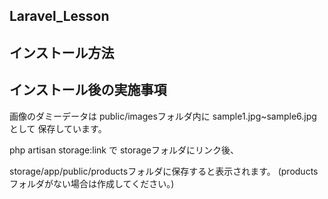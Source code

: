 ## Laravel_Lesson

## インストール方法

## インストール後の実施事項

画像のダミーデータは
public/imagesフォルダ内に
sample1.jpg~sample6.jpg として
保存しています。

php artisan storage:link で
storageフォルダにリンク後、

storage/app/public/productsフォルダに保存すると表示されます。
(productsフォルダがない場合は作成してください。)

